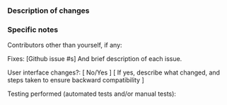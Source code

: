 ### Description of changes

### Specific notes

Contributors other than yourself, if any:

Fixes: [Github issue #s] And brief description of each issue.

User interface changes?: [ No/Yes ]
[ If yes, describe what changed, and steps taken to ensure backward compatibility ]

Testing performed (automated tests and/or manual tests):

